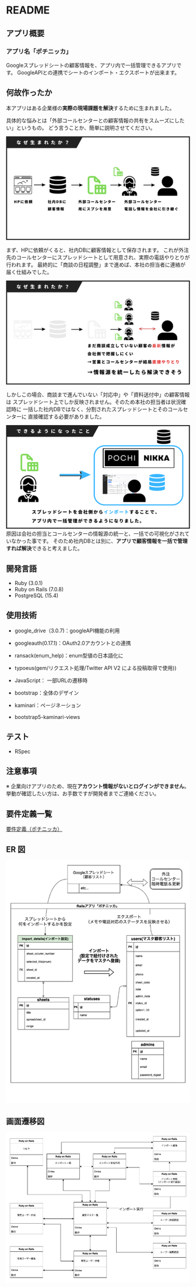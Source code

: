 # README

## アプリ概要

### アプリ名「ポチニッカ」

Googleスプレッドシートの顧客情報を、アプリ内で一括管理できるアプリです。
GoogleAPIとの連携でシートのインポート・エクスポートが出来ます。

## 何故作ったか

本アプリはある企業様の**実際の現場課題を解決**するために生まれました。

具体的な悩みとは「外部コールセンターとの顧客情報の共有をスムーズにしたい」というもの。
どう言うことか、簡単に説明させてください。

![開発前流れ](docs/15.png)

まず、HPに依頼がくると、社内DBに顧客情報として保存されます。
これが外注先のコールセンターにスプレッドシートとして用意され、実際の電話やりとりが行われます。
最終的に「商談の日程調整」まで進めば、本社の担当者に連絡が届く仕組みでした。

![問題点](docs/17.png)

しかしこの場合、商談まで進んでいない「対応中」や「資料送付中」の顧客情報は
スプレッドシート上でしか反映されません。そのため本社の担当者は状況確認時に
一括した社内DBではなく、分割されたスプレッドシートとそのコールセンターに
直接確認する必要がありました。

![ER図](docs/19.png)
原因は会社の担当とコールセンターの情報源の統一と、一括での可視化がされていなかった事です。
そのため社内DBとは別に、**アプリで顧客情報を一括で管理すれば解決**できると考えました。

## 開発言語

- Ruby (3.0.1)
- Ruby on Rails (7.0.8)
- PostgreSQL (15.4)

## 使用技術

- google_drive（3.0.7)：googleAPI機能の利用
- googleauth(0.17.1)：OAuth2.0アカウントとの連携
- ransack(enum_help)：enum型値の日本語化に
- typoeus(gem/リクエスト処理/Twitter API V2 による投稿取得で使用))

- JavaScript： 一部URLの遷移時
- bootstrap：全体のデザイン
- kaminari：ページネーション
- bootstrap5-kaminari-views

## テスト

- RSpec

## 注意事項
※ 企業向けアプリのため、現在**アカウント情報がないとログインができません**。
挙動が確認したい方は、お手数ですが開発者までご連絡ください。

## 要件定義一覧

[要件定義（ポチニッカ）](https://docs.google.com/spreadsheets/d/15msBnQ_21w7erIOCudjj5z0yKSqy1icNbvbcsAl54J8/edit#gid=1929335711)

## ER 図

![ER図](docs/er.png)

## 画面遷移図

![ER図](docs/seni.png)